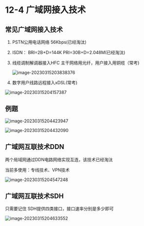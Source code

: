 # 12-4 广域网接入技术

## 常见广域网接入技术

1. PSTN公用电话网络      56Kbps(已经淘汰)

2. ISDN：  BRI=2B+D=144K     PRI=30B+D=2.048M(已经淘汰)

3. 线缆调制解调器接入HFC   主干网络用光纤，用户接入用铜缆（常考)

   ![image-20230315203838376](https://img.yatjay.top/md/image-20230315203838376.png)

4. 数字用户线路远程接入xDSL(常考)

![image-20230315204157387](https://img.yatjay.top/md/image-20230315204157387.png)

## 例题

![image-20230315204423947](https://img.yatjay.top/md/image-20230315204423947.png)

![image-20230315204432090](https://img.yatjay.top/md/image-20230315204432090.png)

## 广域网互联技术DDN

两个局域网通过DDN电路网络实现互连，该技术已经淘汰

当前多使用：专线技术、VPN技术

![image-20230315204547248](https://img.yatjay.top/md/image-20230315204547248.png)

## 广域网互联技术SDH

只需要记住 SDH提供四类接口，接口速率分别是多少即可

![image-20230315204633552](https://img.yatjay.top/md/image-20230315204633552.png)